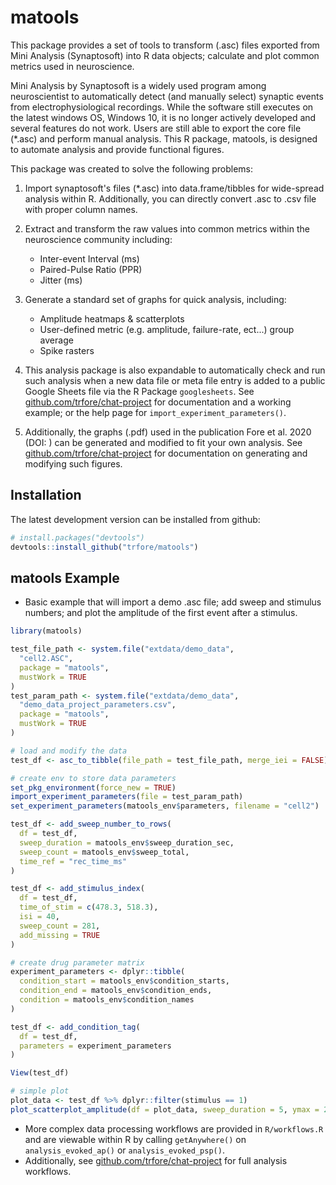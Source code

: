 # matools

This package provides a set of tools to transform (.asc) files exported from Mini Analysis (Synaptosoft) into R data objects; calculate and plot common metrics used in neuroscience.

Mini Analysis by Synaptosoft is a widely used program among neuroscientist to automatically detect (and manually select) synaptic events from electrophysiological recordings. While the software still executes on the latest windows OS, Windows 10, it is no longer actively developed and several features do not work. Users are still able to export the core file (\*.asc) and perform manual analysis. This R package, matools, is designed to automate analysis and provide functional figures.

This package was created to solve the following problems:

1. Import synaptosoft's files (\*.asc) into data.frame/tibbles for wide-spread analysis within R. Additionally, you can directly convert .asc to .csv file with proper column names.

2. Extract and transform the raw values into common metrics within the neuroscience community including:

   - Inter-event Interval (ms)
   - Paired-Pulse Ratio (PPR)
   - Jitter (ms)

3. Generate a standard set of graphs for quick analysis, including:

   - Amplitude heatmaps & scatterplots
   - User-defined metric (e.g. amplitude, failure-rate, ect...) group average
   - Spike rasters

4. This analysis package is also expandable to automatically check and run such analysis when a new data file or meta file entry is added to a public Google Sheets file via the R Package `googlesheets`. See [github.com/trfore/chat-project] for documentation and a working example; or the help page for `import_experiment_parameters()`.

5. Additionally, the graphs (.pdf) used in the publication Fore et al. 2020 (DOI: ) can be generated and modified to fit your own analysis. See [github.com/trfore/chat-project] for documentation on generating and modifying such figures.

## Installation

The latest development version can be installed from github:

```r
# install.packages("devtools")
devtools::install_github("trfore/matools")
```

## matools Example

- Basic example that will import a demo .asc file; add sweep and stimulus numbers; and plot the amplitude of the first event after a stimulus.

```r
library(matools)

test_file_path <- system.file("extdata/demo_data",
  "cell2.ASC",
  package = "matools",
  mustWork = TRUE
)
test_param_path <- system.file("extdata/demo_data",
  "demo_data_project_parameters.csv",
  package = "matools",
  mustWork = TRUE
)

# load and modify the data
test_df <- asc_to_tibble(file_path = test_file_path, merge_iei = FALSE)

# create env to store data parameters
set_pkg_environment(force_new = TRUE)
import_experiment_parameters(file = test_param_path)
set_experiment_parameters(matools_env$parameters, filename = "cell2")

test_df <- add_sweep_number_to_rows(
  df = test_df,
  sweep_duration = matools_env$sweep_duration_sec,
  sweep_count = matools_env$sweep_total,
  time_ref = "rec_time_ms"
)

test_df <- add_stimulus_index(
  df = test_df,
  time_of_stim = c(478.3, 518.3),
  isi = 40,
  sweep_count = 281,
  add_missing = TRUE
)

# create drug parameter matrix
experiment_parameters <- dplyr::tibble(
  condition_start = matools_env$condition_starts,
  condition_end = matools_env$condition_ends,
  condition = matools_env$condition_names
)

test_df <- add_condition_tag(
  df = test_df,
  parameters = experiment_parameters
)

View(test_df)

# simple plot
plot_data <- test_df %>% dplyr::filter(stimulus == 1)
plot_scatterplot_amplitude(df = plot_data, sweep_duration = 5, ymax = 250)
```

- More complex data processing workflows are provided in `R/workflows.R` and are viewable within R by calling `getAnywhere()` on `analysis_evoked_ap()` or `analysis_evoked_psp()`.
- Additionally, see [github.com/trfore/chat-project] for full analysis workflows.

[github.com/trfore/chat-project]: https://www.github.com/trfore/chat-project
